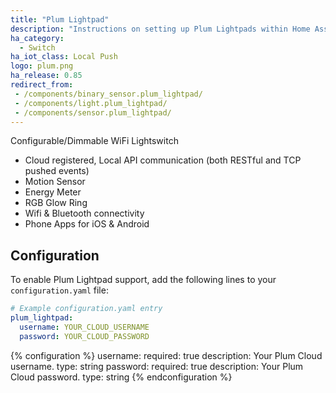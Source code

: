 ```yaml
---
title: "Plum Lightpad"
description: "Instructions on setting up Plum Lightpads within Home Assistant."
ha_category:
  - Switch
ha_iot_class: Local Push
logo: plum.png
ha_release: 0.85
redirect_from:
 - /components/binary_sensor.plum_lightpad/
 - /components/light.plum_lightpad/
 - /components/sensor.plum_lightpad/
---
```


Configurable/Dimmable WiFi Lightswitch
- Cloud registered, Local API communication (both RESTful and TCP pushed events)
- Motion Sensor
- Energy Meter
- RGB Glow Ring
- Wifi & Bluetooth connectivity
- Phone Apps for iOS & Android

## Configuration

To enable Plum Lightpad support, add the following lines to your `configuration.yaml` file:

```yaml
# Example configuration.yaml entry
plum_lightpad:
  username: YOUR_CLOUD_USERNAME
  password: YOUR_CLOUD_PASSWORD
```

{% configuration %}
username:
  required: true
  description: Your Plum Cloud username.
  type: string
password:
  required: true
  description: Your Plum Cloud password.
  type: string
{% endconfiguration %}
